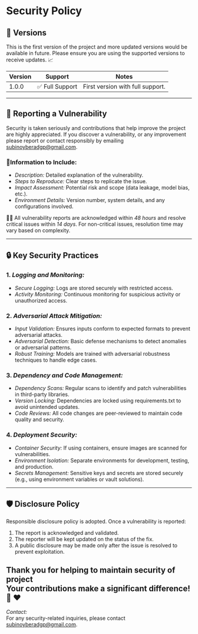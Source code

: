 # Security Policy

## 🔰 Versions
This is the first version of the project and more updated versions would be available in future. Please ensure you are using the supported versions to receive updates. 📈

| Version | Support             | Notes                               |
| ------- | ------------------  | ----------------------------------- |
| 1.0.0   | ✅ Full Support    | First version with full support.    |

---

## 📝 Reporting a Vulnerability
Security is taken seriously and contributions that help improve the project are highly appreciated. If you discover a vulnerability, or any improvement please report or contact responsibly by emailing [subinoyberadgp@gmail.com](mailto:subinoyberadgp@gmail.com).

### 📍Information to Include:
- *Description:* Detailed explanation of the vulnerability.
- *Steps to Reproduce:* Clear steps to replicate the issue.
- *Impact Assessment:* Potential risk and scope (data leakage, model bias, etc.).
- *Environment Details:* Version number, system details, and any configurations involved.

🧑‍🔬 All vulnerability reports are acknowledged within *48 hours* and resolve critical issues within *14 days*. For non-critical issues, resolution time may vary based on complexity.

---

## 🔒 Key Security Practices

### 1. *Logging and Monitoring:*
   - *Secure Logging:* Logs are stored securely with restricted access.
   - *Activity Monitoring:* Continuous monitoring for suspicious activity or unauthorized access.

### 2. *Adversarial Attack Mitigation:*
   - *Input Validation:* Ensures inputs conform to expected formats to prevent adversarial attacks.
   - *Adversarial Detection:* Basic defense mechanisms to detect anomalies or adversarial patterns.
   - *Robust Training:* Models are trained with adversarial robustness techniques to handle edge cases.

### 3. *Dependency and Code Management:*
   - *Dependency Scans:* Regular scans to identify and patch vulnerabilities in third-party libraries.
   - *Version Locking:* Dependencies are locked using requirements.txt to avoid unintended updates.
   - *Code Reviews:* All code changes are peer-reviewed to maintain code quality and security.

### 4. *Deployment Security:*
   - *Container Security:* If using containers, ensure images are scanned for vulnerabilities.
   - *Environment Isolation:* Separate environments for development, testing, and production.
   - *Secrets Management:* Sensitive keys and secrets are stored securely (e.g., using environment variables or vault solutions).

---

## 🛡️ Disclosure Policy
Responsible disclosure policy is adopted. Once a vulnerability is reported:
1. The report is acknowledged and validated.
2. The reporter will be kept updated on the status of the fix.
3. A public disclosure may be made only after the issue is resolved to prevent exploitation.

Thank you for helping to maintain security of project<br>
Your contributions make a significant difference!
🙏 ❤️
---

*Contact:*  
For any security-related inquiries, please contact [subinoyberadgp@gmail.com](mailto:subinoyberadgp@gmail.com).

